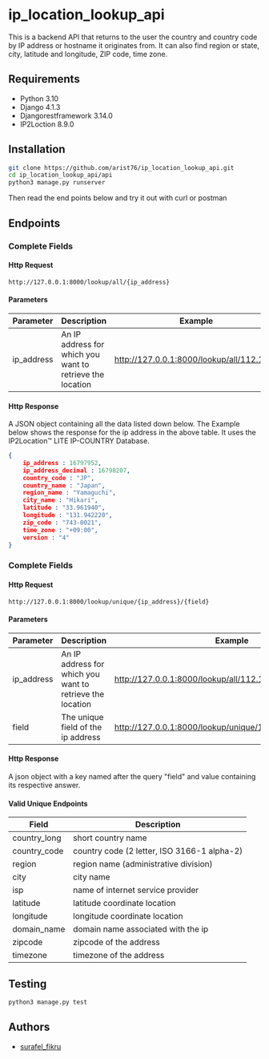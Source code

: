 # ip_location_lookup_api

This is a backend API that returns to the user the country and country code by IP address or hostname it originates from. It can also find region or state, city, latitude and longitude, ZIP code, time zone.

## Requirements

- Python 3.10
- Django 4.1.3
- Djangorestframework 3.14.0
- IP2Loction 8.9.0
## Installation

```bash
git clone https://github.com/arist76/ip_location_lookup_api.git
cd ip_location_lookup_api/api
python3 manage.py runserver
```

Then read the end points below and try it out with curl or postman

## Endpoints

### Complete Fields

#### Http Request

```
http://127.0.0.1:8000/lookup/all/{ip_address}
```

#### Parameters

| Parameter       | Description                                               | Example                                    |
| --------------- | ------------                                              | -------------------------------------------|
| ip_address      | An IP address for which you want to retrieve the location | http://127.0.0.1:8000/lookup/all/112.1.2.1 |

#### Http Response

A JSON object containing all the data listed down below. The Example below shows
the response for the ip address in the above table. It uses the IP2Location™ LITE IP-COUNTRY Database.

```json
{
    ip_address : 16797952,
    ip_address_decimal : 16798207,
    country_code : "JP",
    country_name : "Japan",
    region_name : "Yamaguchi",
    city_name : "Hikari",
    latitude : "33.961940",
    longitude : "131.942220",
    zip_code : "743-0021",
    time_zone : "+09:00",
    version : "4"
}
```
### Complete Fields

#### Http Request

```
http://127.0.0.1:8000/lookup/unique/{ip_address}/{field}
```

#### Parameters

| Parameter       | Description                                               | Example                                                    |
| --------------- | ------------                                              | -----------------------------------------------------------|
| ip_address      | An IP address for which you want to retrieve the location | http://127.0.0.1:8000/lookup/all/112.1.2.1                 |
| field           | The unique field of the ip address                        | http://127.0.0.1:8000/lookup/unique/112.1.2.1/country_code |

#### Http Response

A json object with a key named after the query "field" and value containing its respective
answer.

#### Valid Unique Endpoints

| Field           | Description                                 |
| --------------- | --------------------------------------------|
| country_long    | short country name                          |
| country_code    | country code (2 letter, ISO 3166-1 alpha-2) |
| region          | region name (administrative division)       |
| city            | city name                                   |
| isp             | name of internet service provider           |
| latitude        | latitude coordinate location                |
| longitude       | longitude coordinate location               |
| domain_name     | domain name associated with the ip          |
| zipcode         | zipcode of the address                      |
| timezone        | timezone of the address                     |

## Testing

```bash
python3 manage.py test
```

## Authors

- [surafel_fikru](https://www.github.com/arist76)

